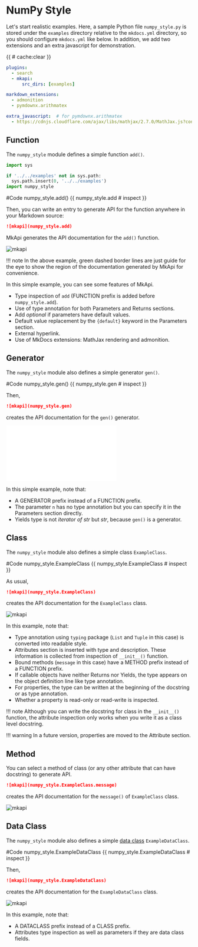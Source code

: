 # NumPy Style

<style type="text/css">
<!--
.mkapi-node {
  border: 2px dashed #88AA88;
}
-->
</style>


Let's start realistic examples. Here, a sample Python file `numpy_style.py` is stored under the `examples` directory relative to the `mkdocs.yml` directory, so you should configure `mkdocs.yml` like below. In addition, we add two extensions and an extra javascript for demonstration.

{{ # cache:clear }}

~~~yml
plugins:
  - search
  - mkapi:
      src_dirs: [examples]

markdown_extensions:
  - admonition
  - pymdownx.arithmatex

extra_javascript:  # for pymdownx.arithmatex
  - https://cdnjs.cloudflare.com/ajax/libs/mathjax/2.7.0/MathJax.js?config=TeX-MML-AM_CHTML
~~~

## Function

The `numpy_style` module defines a simple function `add()`.

```python hide
import sys

if '../../examples' not in sys.path:
  sys.path.insert(0, '../../examples')
import numpy_style
```

#Code numpy_style.add() {{ numpy_style.add # inspect }}

Then, you can write an entry to generate API for the function anywhere in your Markdown source:

~~~markdown
![mkapi](numpy_style.add)
~~~

MkApi generates the API documentation for the `add()` function.

![mkapi](numpy_style.add)

!!! note
    In the above example, green dashed border lines are just guide for the eye to show the region of the documentation generated by MkApi for convenience.

In this simple example, you can see some features of MkApi.

* Type inspection of `add` (FUNCTION prefix is added before `numpy_style.add`).
* Use of type annotation for both Parameters and Returns sections.
* Add *optional* if parameters have default values.
* Default value replacement by the `{default}` keyword in the Parameters section.
* External hyperlink.
* Use of MkDocs extensions: MathJax rendering and admonition.

## Generator

The `numpy_style` module also defines a simple generator `gen()`.

#Code numpy_style.gen() {{ numpy_style.gen # inspect }}

Then,

~~~markdown
![mkapi](numpy_style.gen)
~~~

creates the API documentation for the `gen()` generator.

![mkapi](numpy_style.gen)

In this simple example, note that:

* A GENERATOR prefix instead of a FUNCTION prefix.
* The parameter `n` has no type annotation but you can specify it in the Parameters section directly.
* Yields type is not *iterator of str* but *str*, because `gen()` is a generator.

## Class

The `numpy_style` module also defines a simple class `ExampleClass`.

#Code numpy_style.ExampleClass {{ numpy_style.ExampleClass # inspect }}

As usual,

~~~markdown
![mkapi](numpy_style.ExampleClass)
~~~

creates the API documentation for the `ExampleClass` class.

![mkapi](numpy_style.ExampleClass)

In this example, note that:

* Type annotation using `typing` package (`List` and `Tuple` in this case) is converted into readable style.
* Attributes section is inserted with type and description. These information is collected from inspection of `__init__()` function.
* Bound methods (`message` in this case) have a METHOD prefix instead of a FUNCTION prefix.
* If callable objects have neither Returns nor Yields, the type appears on the object definition line like type annotation.
* For properties, the type can be written at the beginning of the docstring or as type annotation.
* Whether a property is read-only or read-write is inspected.

!!! note
    Although you can write the docstring for class in the `__init__()` function, the attribute inspection only works when you write it as a class level docstring.

!!! warning
    In a future version, properties are moved to the Attribute section.

## Method

You can select a method of class (or any other attribute that can have docstring) to generate API.

~~~markdown
![mkapi](numpy_style.ExampleClass.message)
~~~

creates the API documentation for the `message()` of `ExampleClass` class.

![mkapi](numpy_style.ExampleClass.message)


## Data Class

The `numpy_style` module also defines a simple [data class](https://docs.python.org/3/library/dataclasses.html) `ExampleDataClass`.

#Code numpy_style.ExampleDataClass {{ numpy_style.ExampleDataClass # inspect }}

Then,

~~~markdown
![mkapi](numpy_style.ExampleDataClass)
~~~

creates the API documentation for the `ExampleDataClass` class.

![mkapi](numpy_style.ExampleDataClass)

In this example, note that:

* A DATACLASS prefix instead of a CLASS prefix.
* Attributes type inspection as well as parameters if they are data class fields.
